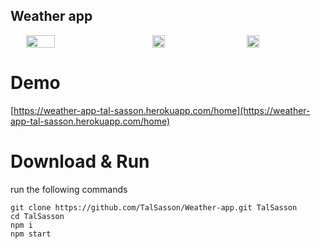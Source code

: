 
## Weather app
<div style="display: flex; justify-content: space-around">
  <img src="https://i.ibb.co/NVPjCT3/weather-App-Desktop.png" width="30%"/>
  <img src="https://i.ibb.co/jkRskhr/weather-App-Mobile.png" width="20%"/>
  <img src="https://i.ibb.co/QNrRLf0/weather-App-Fav-Mobile.png" width="20%"/>
</div>

# Demo
[https://weather-app-tal-sasson.herokuapp.com/home](https://weather-app-tal-sasson.herokuapp.com/home)


# Download & Run
run the following commands
```
git clone https://github.com/TalSasson/Weather-app.git TalSasson
cd TalSasson
npm i
npm start
```


